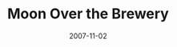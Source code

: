---
title: Moon Over the Brewery
date: 2007-11-02
closing_date: 2007-11-17
layout: productions
featured_image:
image_caption:
image_credit:
playbill:
Theatre: Theatre Jacksonville
Venue: Little Theatre
cast:
- Amanda Waslyk: Lucie Roberts
- Randolph: Geoffrey King
- Warren Zimmerman: Michael Lipp
- Miriam Waslyk: Shirley Sacks
crew:
- Director: Staci Cobb
- Technical Director: Jeffery L. Wagoner
- Scenic Design: Kelly J. Wagoner
- Lighting Design: Jeffery L. Wagoner
- Costume Design: Tracy Olin
- Stage Manager: Mark Stater
- Assistant Stage Manager: Shannon Jones
- Assistant Director: Alexis Robbins
- Sound Design: Michael Lipp
- Properties:
  - Shannon Jones
  - Kelly J. Wagoner
- Poster Design: Juan Unzueta
- Moonscape Artist: Anne Roberts
- Light Board Operation: Gloria Pepe
- Sound Board Operator: Mark Stater
- Running Crew:
  - Shannon Jones
  - Neal Thorburn
- Set Construction:
  - Kristina Elliot
  - Phillip Grow
  - Hunter Harbin
  - Shannon Jones
  - Kat McLeod
  - Gloria Pepe
  - Mark Stater
  - Juan Unzueta
external_links:
---